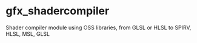 # gfx_shadercompiler
Shader compiler module using OSS libraries, from GLSL or HLSL to  SPIRV, HLSL, MSL, GLSL
